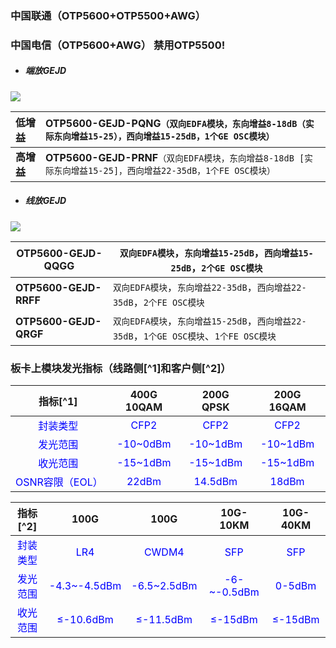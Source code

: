 ### 中国联通（OTP5600+OTP5500+AWG）

### 中国电信（OTP5600+AWG） 禁用OTP5500!



- ##### 端放GEJD

![](https://gitbook-pic-1301999062.cos.ap-beijing.myqcloud.com/2LycUZO3JDtkNbu.png)        

| **低增益** | OTP5600-GEJD-PQNG`（双向EDFA模块，东向增益8-18dB（实际东向增益15-25），西向增益15-25dB，1个GE OSC模块）` |
| :--------- | :----------------------------------------------------------- |
| **高增益** | **OTP5600-GEJD-PRNF**`（双向EDFA模块，东向增益8-18dB [实际东向增益15-25]，西向增益22-35dB，1个FE OSC模块）` |

- ##### 线放GEJD  

![](https://gitbook-pic-1301999062.cos.ap-beijing.myqcloud.com/HPUq9lJiwLCboeW.png)       

| OTP5600-GEJD-QQGG     | `双向EDFA模块`，`东向增益15-25dB`，`西向增益15-25dB`，`2个GE OSC模块` |
| --------------------- | ------------------------------------------------------------ |
| **OTP5600-GEJD-RRFF** | `双向EDFA模块`，`东向增益22-35dB`，`西向增益22-35dB`，`2个FE OSC模块` |
| **OTP5600-GEJD-QRGF** | `双向EDFA模块`，`东向增益15-25dB`，`西向增益22-35dB`，`1个GE OSC模块`、`1个FE OSC模块` |

###  板卡上模块发光指标（线路侧[^1]和客户侧[^2]）

|                 指标[^1]                  |             400G 10QAM             |             200G QPSK              |             200G 16QAM             |
| :---------------------------------------: | :--------------------------------: | :--------------------------------: | :--------------------------------: |
|    <font color="blue">封装类型</font>     |   <font color="blue">CFP2</font>   |   <font color="blue">CFP2</font>   |   <font color="blue">CFP2</font>   |
|    <font color="blue">发光范围</font>     | <font color="blue">-10~0dBm</font> | <font color="blue">-10~1dBm</font> | <font color="blue">-10~1dBm</font> |
|    <font color="blue">收光范围</font>     | <font color="blue">-15~1dBm</font> | <font color="blue">-15~1dBm</font> | <font color="blue">-15~1dBm</font> |
| <font color="blue">OSNR容限（EOL）</font> |  <font color="blue">22dBm</font>   | <font color="blue">14.5dBm</font>  |  <font color="blue">18dBm</font>   |

|              指标[^2]              |                  100G                  |                 100G                  |               10G-10KM                |             10G-40KM              |
| :--------------------------------: | :------------------------------------: | :-----------------------------------: | :-----------------------------------: | :-------------------------------: |
| <font color="blue">封装类型</font> |     <font color="blue">LR4</font>      |    <font color="blue">CWDM4</font>    |     <font color="blue">SFP</font>     |   <font color="blue">SFP</font>   |
| <font color="blue">发光范围</font> | <font color="blue">-4.3~-4.5dBm</font> | <font color="blue">-6.5~2.5dBm</font> | <font color="blue">-6-~-0.5dBm</font> | <font color="blue">0-5dBm</font>  |
| <font color="blue">收光范围</font> |  <font color="blue">≤-10.6dBm</font>   |  <font color="blue">≤-11.5dBm</font>  |   <font color="blue">≤-15dBm</font>   | <font color="blue">≤-15dBm</font> |

